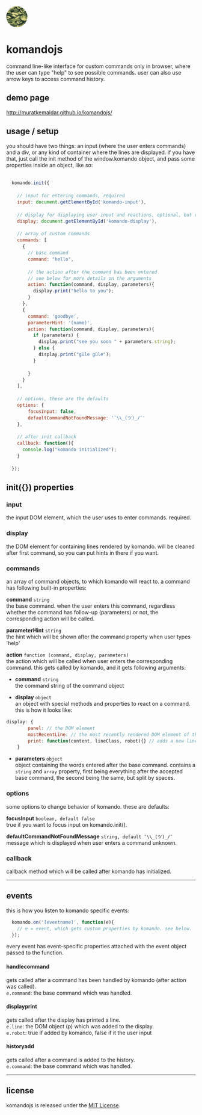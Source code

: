 <img src="komando.png" style="width: 4em; height: 4em; border-radius: 999px;">

# komandojs
command line-like interface for custom commands only in browser,
where the user can type "help" to see possible commands.
user can also use arrow keys to access command history.

## demo page
http://muratkemaldar.github.io/komandojs/

## usage / setup
you should have two things: an input (where the user enters commands) and a div, or any kind of container where the lines are displayed.
if you have that, just call the init method of the window.komando object, and pass some properties inside an object, like so:

```js

  komando.init({

    // input for entering commands, required
    input: document.getElementById('komando-input'),

    // display for displaying user-input and reactions, optional, but recommended
    display: document.getElementById('komando-display'),

    // array of custom commands
    commands: [
      {
        // base command
        command: "hello",

        // the action after the command has been entered
        // see below for more details on the arguments
        action: function(command, display, parameters){
          display.print("hello to you");
        }
      },
      {
        command: 'goodbye',
        parameterHint: '(name)',
        action: function(command, display, parameters){
          if (parameters) {
            display.print("see you soon " + parameters.string);
          } else {
            display.print("güle güle");
          }

        }
      }
    ],

    // options, these are the defaults
    options: {
  		focusInput: false,
  		defaultCommandNotFoundMessage: '¯\\_(ツ)_/¯'
  	},

    // after init callback
    callback: function(){
      console.log("komando initialized");
    }

  });

```

## init({}) properties

### input
the input DOM element, which the user uses to enter commands. required.

### display
the DOM element for containing lines rendered by komando. will be cleaned after first command, so you can put hints in there if you want.

### commands
an array of command objects, to which komando will react to.
a command has following built-in properties:

**command** `string` <br/>
the base command. when the user enters this command, regardless whether the command has follow-up (parameters) or not, the corresponding action will be called.

**parameterHint** `string` <br/>
the hint which will be shown after the command property when user types 'help'

**action** `function (command, display, parameters)` <br/>
the action which will be called when user enters the corresponding command. this gets called by komando, and it gets following arguments:

* **command** `string` <br/> the command string of the command object

* **display** `object` <br/> an object with special methods and properties to react on a command.
this is how it looks like:
```js
display: {
		panel: // the DOM element
		mostRecentLine: // the most recently rendered DOM element of the display
		print: function(content, lineClass, robot){} // adds a new line to the display. lineClass is "default" by default, other options are 'error' and 'info'. robot is true by default. if you want to react on a command in the action function, just use display.print(yourContent), or see the example code above.
	}
```

* **parameters** `object` <br/> object containing the words entered after the base command. contains a `string` and `array` property, first being everything after the accepted base command, the second being the same, but split by spaces.

### options
some options to change behavior of komando.
these are defaults:

**focusInput** `boolean, default false` <br/>
true if you want to focus input on komando.init().

**defaultCommandNotFoundMessage** `string, default ¯\\_(ツ)_/¯` <br/>
message which is displayed when user enters a command unknown.

### callback
callback method which will be called after komando has initialized.

---

## events
this is how you listen to komando specific events:

```js
  komando.on('[eventname]', function(e){
    // e = event, which gets custom properties by komando. see below.
  });
```

every event has event-specific properties attached with the event object passed to the function.

#### handlecommand
gets called after a command has been handled by komando (after action was called). <br/>
`e.command`: the base command which was handled.

#### displayprint
gets called after the display has printed a line. <br/>
`e.line`: the DOM object (p) which was added to the display. <br/>
`e.robot`: true if added by komando, false if it the user input

#### historyadd
gets called after a command is added to the history. <br/>
`e.command`: the base command which was handled.

---

## license

komandojs is released under the [MIT License](LICENSE.md).
